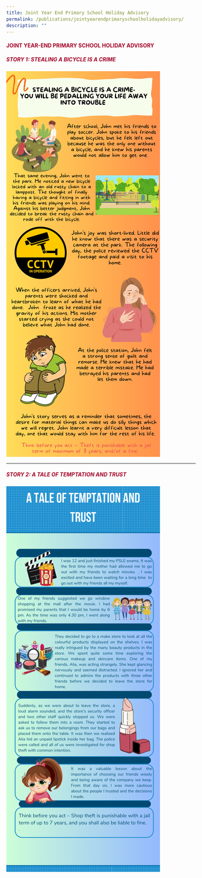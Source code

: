 ```yaml
---
title: Joint Year End Primary School Holiday Advisory
permalink: /publications/jointyearendprimaryschoolholidayadvisory/
description: ""
---
```

#### <font style="color:#a20427;">JOINT YEAR-END PRIMARY SCHOOL HOLIDAY ADVISORY</font>

##### <font style="color:#a20427;">STORY 1: STEALING A BICYCLE IS A CRIME </font>

![](/images/stealing%20bicycle%20is%20a%20crime%20(3).png)

<hr>

##### <font style="color:#a20427;">STORY 2: A TALE OF TEMPTATION AND TRUST </font>

![](/images/a%20tale%20of%20temptation%20and%20trust%20(3).png)